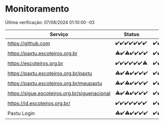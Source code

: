 # Monitoramento

Última verificação: 07/08/2024 01:10:00 -03

|Serviço|Status|Últimas 24h|
|---|---|---|
|https://github.com|<span title="2024-07-31: OK=24">✔️</span><span title="2024-08-01: OK=23">✔️</span><span title="2024-08-02: OK=24">✔️</span><span title="2024-08-03: OK=24">✔️</span><span title="2024-08-04: OK=23">✔️</span><span title="2024-08-05: OK=24">✔️</span><span title="2024-08-06: OK=4">✔️</span>|<span title="06/08/2024 01:10:00 -03 : 200">✔️</span><span title="06/08/2024 02:07:00 -03 : 200">✔️</span><span title="06/08/2024 03:11:00 -03 : 200">✔️</span><span title="06/08/2024 04:07:00 -03 : 200">✔️</span><span title="06/08/2024 05:09:00 -03 : 200">✔️</span><span title="06/08/2024 06:07:00 -03 : 200">✔️</span><span title="06/08/2024 07:08:00 -03 : 200">✔️</span><span title="06/08/2024 08:06:00 -03 : 200">✔️</span><span title="06/08/2024 09:13:00 -03 : 200">✔️</span><span title="06/08/2024 10:11:00 -03 : 200">✔️</span><span title="06/08/2024 11:07:00 -03 : 200">✔️</span><span title="06/08/2024 12:08:00 -03 : 200">✔️</span><span title="06/08/2024 13:08:00 -03 : 200">✔️</span><span title="06/08/2024 14:07:00 -03 : 200">✔️</span><span title="06/08/2024 15:11:00 -03 : 200">✔️</span><span title="06/08/2024 16:04:00 -03 : 200">✔️</span><span title="06/08/2024 17:06:00 -03 : 200">✔️</span><span title="06/08/2024 18:06:00 -03 : 200">✔️</span><span title="06/08/2024 19:07:00 -03 : 200">✔️</span><span title="06/08/2024 20:07:00 -03 : 200">✔️</span><span title="06/08/2024 21:35:00 -03 : 200">✔️</span><span title="06/08/2024 23:00:00 -03 : 200">✔️</span><span title="06/08/2024 23:36:00 -03 : 200">✔️</span><span title="07/08/2024 00:08:00 -03 : 200">✔️</span><span title="07/08/2024 01:10:00 -03 : 200">✔️</span>|
|https://paxtu.escoteiros.org.br|<span title="2024-07-31: OK=23, Falhas=1">⚠️</span><span title="2024-08-01: OK=23">✔️</span><span title="2024-08-02: OK=22, Falhas=2">⚠️</span><span title="2024-08-03: OK=24">✔️</span><span title="2024-08-04: OK=23">✔️</span><span title="2024-08-05: OK=24">✔️</span><span title="2024-08-06: OK=4">✔️</span>|<span title="06/08/2024 01:10:00 -03 : 200">✔️</span><span title="06/08/2024 02:07:00 -03 : 200">✔️</span><span title="06/08/2024 03:11:00 -03 : 200">✔️</span><span title="06/08/2024 04:07:00 -03 : 200">✔️</span><span title="06/08/2024 05:09:00 -03 : 200">✔️</span><span title="06/08/2024 06:07:00 -03 : 200">✔️</span><span title="06/08/2024 07:08:00 -03 : 200">✔️</span><span title="06/08/2024 08:06:00 -03 : 200">✔️</span><span title="06/08/2024 09:13:00 -03 : 200">✔️</span><span title="06/08/2024 10:11:00 -03 : 200">✔️</span><span title="06/08/2024 11:07:00 -03 : 200">✔️</span><span title="06/08/2024 12:08:00 -03 : 200">✔️</span><span title="06/08/2024 13:08:00 -03 : 200">✔️</span><span title="06/08/2024 14:07:00 -03 : 200">✔️</span><span title="06/08/2024 15:11:00 -03 : 200">✔️</span><span title="06/08/2024 16:04:00 -03 : 200">✔️</span><span title="06/08/2024 17:06:00 -03 : 0">❌</span><span title="06/08/2024 18:06:00 -03 : 200">✔️</span><span title="06/08/2024 19:07:00 -03 : 200">✔️</span><span title="06/08/2024 20:07:00 -03 : 200">✔️</span><span title="06/08/2024 21:35:00 -03 : 200">✔️</span><span title="06/08/2024 23:00:00 -03 : 200">✔️</span><span title="06/08/2024 23:36:00 -03 : 200">✔️</span><span title="07/08/2024 00:08:00 -03 : 200">✔️</span><span title="07/08/2024 01:10:00 -03 : 200">✔️</span>|
|https://escoteiros.org.br|<span title="2024-07-31: OK=24">✔️</span><span title="2024-08-01: OK=23">✔️</span><span title="2024-08-02: OK=24">✔️</span><span title="2024-08-03: OK=24">✔️</span><span title="2024-08-04: OK=23">✔️</span><span title="2024-08-05: OK=24">✔️</span><span title="2024-08-06: OK=3, Falhas=1">⚠️</span>|<span title="06/08/2024 01:10:00 -03 : 200">✔️</span><span title="06/08/2024 02:07:00 -03 : 200">✔️</span><span title="06/08/2024 03:11:00 -03 : 200">✔️</span><span title="06/08/2024 04:07:00 -03 : 200">✔️</span><span title="06/08/2024 05:09:00 -03 : 200">✔️</span><span title="06/08/2024 06:07:00 -03 : 200">✔️</span><span title="06/08/2024 07:08:00 -03 : 200">✔️</span><span title="06/08/2024 08:06:00 -03 : 200">✔️</span><span title="06/08/2024 09:13:00 -03 : 200">✔️</span><span title="06/08/2024 10:11:00 -03 : 200">✔️</span><span title="06/08/2024 11:07:00 -03 : 200">✔️</span><span title="06/08/2024 12:08:00 -03 : 200">✔️</span><span title="06/08/2024 13:08:00 -03 : 200">✔️</span><span title="06/08/2024 14:07:00 -03 : 200">✔️</span><span title="06/08/2024 15:11:00 -03 : 200">✔️</span><span title="06/08/2024 16:04:00 -03 : 200">✔️</span><span title="06/08/2024 17:07:00 -03 : 200">✔️</span><span title="06/08/2024 18:06:00 -03 : 200">✔️</span><span title="06/08/2024 19:07:00 -03 : 200">✔️</span><span title="06/08/2024 20:07:00 -03 : 200">✔️</span><span title="06/08/2024 21:35:00 -03 : 200">✔️</span><span title="06/08/2024 23:00:00 -03 : 200">✔️</span><span title="06/08/2024 23:36:00 -03 : 200">✔️</span><span title="07/08/2024 00:08:00 -03 : 200">✔️</span><span title="07/08/2024 01:10:00 -03 : 200">✔️</span>|
|https://paxtu.escoteiros.org.br/paxtu|<span title="2024-07-31: OK=23, Falhas=1">⚠️</span><span title="2024-08-01: OK=23">✔️</span><span title="2024-08-02: OK=22, Falhas=2">⚠️</span><span title="2024-08-03: OK=24">✔️</span><span title="2024-08-04: OK=23">✔️</span><span title="2024-08-05: OK=24">✔️</span><span title="2024-08-06: OK=4">✔️</span>|<span title="06/08/2024 01:10:00 -03 : 200">✔️</span><span title="06/08/2024 02:07:00 -03 : 200">✔️</span><span title="06/08/2024 03:11:00 -03 : 200">✔️</span><span title="06/08/2024 04:07:00 -03 : 200">✔️</span><span title="06/08/2024 05:09:00 -03 : 200">✔️</span><span title="06/08/2024 06:07:00 -03 : 200">✔️</span><span title="06/08/2024 07:08:00 -03 : 200">✔️</span><span title="06/08/2024 08:06:00 -03 : 200">✔️</span><span title="06/08/2024 09:13:00 -03 : 200">✔️</span><span title="06/08/2024 10:11:00 -03 : 200">✔️</span><span title="06/08/2024 11:07:00 -03 : 200">✔️</span><span title="06/08/2024 12:08:00 -03 : 200">✔️</span><span title="06/08/2024 13:08:00 -03 : 200">✔️</span><span title="06/08/2024 14:07:00 -03 : 200">✔️</span><span title="06/08/2024 15:11:00 -03 : 200">✔️</span><span title="06/08/2024 16:04:00 -03 : 200">✔️</span><span title="06/08/2024 17:07:00 -03 : 200">✔️</span><span title="06/08/2024 18:06:00 -03 : 200">✔️</span><span title="06/08/2024 19:07:00 -03 : 200">✔️</span><span title="06/08/2024 20:08:00 -03 : 200">✔️</span><span title="06/08/2024 21:35:00 -03 : 200">✔️</span><span title="06/08/2024 23:00:00 -03 : 200">✔️</span><span title="06/08/2024 23:36:00 -03 : 200">✔️</span><span title="07/08/2024 00:08:00 -03 : 200">✔️</span><span title="07/08/2024 01:10:00 -03 : 200">✔️</span>|
|https://paxtu.escoteiros.org.br/meupaxtu|<span title="2024-07-31: OK=23, Falhas=1">⚠️</span><span title="2024-08-01: OK=23">✔️</span><span title="2024-08-02: OK=22, Falhas=2">⚠️</span><span title="2024-08-03: OK=24">✔️</span><span title="2024-08-04: OK=23">✔️</span><span title="2024-08-05: OK=24">✔️</span><span title="2024-08-06: OK=4">✔️</span>|<span title="06/08/2024 01:10:00 -03 : 200">✔️</span><span title="06/08/2024 02:07:00 -03 : 200">✔️</span><span title="06/08/2024 03:11:00 -03 : 200">✔️</span><span title="06/08/2024 04:07:00 -03 : 200">✔️</span><span title="06/08/2024 05:09:00 -03 : 200">✔️</span><span title="06/08/2024 06:07:00 -03 : 200">✔️</span><span title="06/08/2024 07:08:00 -03 : 200">✔️</span><span title="06/08/2024 08:06:00 -03 : 200">✔️</span><span title="06/08/2024 09:13:00 -03 : 200">✔️</span><span title="06/08/2024 10:11:00 -03 : 200">✔️</span><span title="06/08/2024 11:07:00 -03 : 200">✔️</span><span title="06/08/2024 12:08:00 -03 : 200">✔️</span><span title="06/08/2024 13:08:00 -03 : 200">✔️</span><span title="06/08/2024 14:07:00 -03 : 200">✔️</span><span title="06/08/2024 15:11:00 -03 : 200">✔️</span><span title="06/08/2024 16:04:00 -03 : 200">✔️</span><span title="06/08/2024 17:07:00 -03 : 200">✔️</span><span title="06/08/2024 18:06:00 -03 : 200">✔️</span><span title="06/08/2024 19:07:00 -03 : 200">✔️</span><span title="06/08/2024 20:08:00 -03 : 200">✔️</span><span title="06/08/2024 21:35:00 -03 : 200">✔️</span><span title="06/08/2024 23:00:00 -03 : 200">✔️</span><span title="06/08/2024 23:36:00 -03 : 200">✔️</span><span title="07/08/2024 00:08:00 -03 : 200">✔️</span><span title="07/08/2024 01:10:00 -03 : 200">✔️</span>|
|https://sigue.escoteiros.org.br/siguenacional|<span title="2024-07-31: OK=23, Falhas=1">⚠️</span><span title="2024-08-01: OK=23">✔️</span><span title="2024-08-02: OK=22, Falhas=2">⚠️</span><span title="2024-08-03: OK=24">✔️</span><span title="2024-08-04: OK=23">✔️</span><span title="2024-08-05: OK=24">✔️</span><span title="2024-08-06: OK=4">✔️</span>|<span title="06/08/2024 01:10:00 -03 : 200">✔️</span><span title="06/08/2024 02:07:00 -03 : 200">✔️</span><span title="06/08/2024 03:11:00 -03 : 200">✔️</span><span title="06/08/2024 04:07:00 -03 : 200">✔️</span><span title="06/08/2024 05:09:00 -03 : 200">✔️</span><span title="06/08/2024 06:07:00 -03 : 200">✔️</span><span title="06/08/2024 07:08:00 -03 : 200">✔️</span><span title="06/08/2024 08:06:00 -03 : 200">✔️</span><span title="06/08/2024 09:13:00 -03 : 200">✔️</span><span title="06/08/2024 10:11:00 -03 : 200">✔️</span><span title="06/08/2024 11:07:00 -03 : 200">✔️</span><span title="06/08/2024 12:08:00 -03 : 200">✔️</span><span title="06/08/2024 13:08:00 -03 : 200">✔️</span><span title="06/08/2024 14:07:00 -03 : 200">✔️</span><span title="06/08/2024 15:11:00 -03 : 200">✔️</span><span title="06/08/2024 16:04:00 -03 : 200">✔️</span><span title="06/08/2024 17:07:00 -03 : 200">✔️</span><span title="06/08/2024 18:06:00 -03 : 200">✔️</span><span title="06/08/2024 19:07:00 -03 : 200">✔️</span><span title="06/08/2024 20:08:00 -03 : 200">✔️</span><span title="06/08/2024 21:35:00 -03 : 200">✔️</span><span title="06/08/2024 23:00:00 -03 : 200">✔️</span><span title="06/08/2024 23:36:00 -03 : 200">✔️</span><span title="07/08/2024 00:08:00 -03 : 200">✔️</span><span title="07/08/2024 01:10:00 -03 : 200">✔️</span>|
|https://id.escoteiros.org.br/|<span title="2024-07-31: OK=24">✔️</span><span title="2024-08-01: OK=23">✔️</span><span title="2024-08-02: OK=24">✔️</span><span title="2024-08-03: OK=24">✔️</span><span title="2024-08-04: OK=23">✔️</span><span title="2024-08-05: OK=24">✔️</span><span title="2024-08-06: OK=4">✔️</span>|<span title="06/08/2024 01:10:00 -03 : 200">✔️</span><span title="06/08/2024 02:07:00 -03 : 200">✔️</span><span title="06/08/2024 03:11:00 -03 : 200">✔️</span><span title="06/08/2024 04:07:00 -03 : 200">✔️</span><span title="06/08/2024 05:09:00 -03 : 200">✔️</span><span title="06/08/2024 06:07:00 -03 : 200">✔️</span><span title="06/08/2024 07:08:00 -03 : 200">✔️</span><span title="06/08/2024 08:06:00 -03 : 200">✔️</span><span title="06/08/2024 09:13:00 -03 : 200">✔️</span><span title="06/08/2024 10:12:00 -03 : 200">✔️</span><span title="06/08/2024 11:07:00 -03 : 200">✔️</span><span title="06/08/2024 12:08:00 -03 : 200">✔️</span><span title="06/08/2024 13:08:00 -03 : 200">✔️</span><span title="06/08/2024 14:07:00 -03 : 200">✔️</span><span title="06/08/2024 15:11:00 -03 : 200">✔️</span><span title="06/08/2024 16:04:00 -03 : 200">✔️</span><span title="06/08/2024 17:07:00 -03 : 200">✔️</span><span title="06/08/2024 18:06:00 -03 : 200">✔️</span><span title="06/08/2024 19:07:00 -03 : 200">✔️</span><span title="06/08/2024 20:08:00 -03 : 200">✔️</span><span title="06/08/2024 21:35:00 -03 : 200">✔️</span><span title="06/08/2024 23:00:00 -03 : 200">✔️</span><span title="06/08/2024 23:36:00 -03 : 200">✔️</span><span title="07/08/2024 00:08:00 -03 : 200">✔️</span><span title="07/08/2024 01:10:00 -03 : 200">✔️</span>|
|Paxtu Login|<span title="2024-07-31: OK=23, Falhas=1">⚠️</span><span title="2024-08-01: OK=23">✔️</span><span title="2024-08-02: OK=23, Falhas=1">⚠️</span><span title="2024-08-03: OK=24">✔️</span><span title="2024-08-04: OK=23">✔️</span><span title="2024-08-05: OK=24">✔️</span><span title="2024-08-06: OK=4">✔️</span>|<span title="06/08/2024 01:10:00 -03 : 200">✔️</span><span title="06/08/2024 02:07:00 -03 : 200">✔️</span><span title="06/08/2024 03:11:00 -03 : 200">✔️</span><span title="06/08/2024 04:07:00 -03 : 200">✔️</span><span title="06/08/2024 05:09:00 -03 : 200">✔️</span><span title="06/08/2024 06:07:00 -03 : 200">✔️</span><span title="06/08/2024 07:08:00 -03 : 200">✔️</span><span title="06/08/2024 08:06:00 -03 : 200">✔️</span><span title="06/08/2024 09:13:00 -03 : 200">✔️</span><span title="06/08/2024 10:12:00 -03 : 200">✔️</span><span title="06/08/2024 11:07:00 -03 : 200">✔️</span><span title="06/08/2024 12:08:00 -03 : 200">✔️</span><span title="06/08/2024 13:08:00 -03 : 200">✔️</span><span title="06/08/2024 14:07:00 -03 : 200">✔️</span><span title="06/08/2024 15:11:00 -03 : 200">✔️</span><span title="06/08/2024 16:04:00 -03 : 200">✔️</span><span title="06/08/2024 17:07:00 -03 : 200">✔️</span><span title="06/08/2024 18:06:00 -03 : 200">✔️</span><span title="06/08/2024 19:07:00 -03 : 200">✔️</span><span title="06/08/2024 20:08:00 -03 : 200">✔️</span><span title="06/08/2024 21:35:00 -03 : 200">✔️</span><span title="06/08/2024 23:00:00 -03 : 200">✔️</span><span title="06/08/2024 23:36:00 -03 : 200">✔️</span><span title="07/08/2024 00:08:00 -03 : 200">✔️</span><span title="07/08/2024 01:10:00 -03 : 200">✔️</span>|
